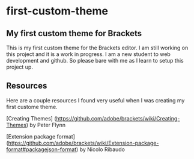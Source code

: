 # first-custom-theme

<h2>My first custom theme for Brackets</h2>

<p>This is my first custom theme for the Brackets editor. I am still working on this project and it is a work in progress. I am a new student to web development and github. So please bare with me as I learn to setup this project up.</p>

<h2>Resources</h2>
Here are a couple resources I found very useful when I was creating my first custome theme.

[Creating Themes] (https://github.com/adobe/brackets/wiki/Creating-Themes) by Peter Flynn
 
[Extension package format] (https://github.com/adobe/brackets/wiki/Extension-package-format#packagejson-format) by Nicolo Ribaudo

